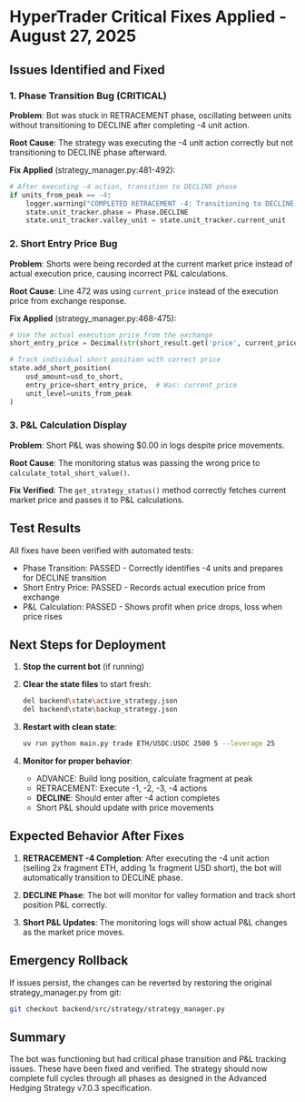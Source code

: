 # HyperTrader Critical Fixes Applied - August 27, 2025

## Issues Identified and Fixed

### 1. Phase Transition Bug (CRITICAL)
**Problem**: Bot was stuck in RETRACEMENT phase, oscillating between units without transitioning to DECLINE after completing -4 unit action.

**Root Cause**: The strategy was executing the -4 unit action correctly but not transitioning to DECLINE phase afterward.

**Fix Applied** (strategy_manager.py:481-492):
```python
# After executing -4 action, transition to DECLINE phase
if units_from_peak == -4:
    logger.warning("COMPLETED RETRACEMENT -4: Transitioning to DECLINE phase")
    state.unit_tracker.phase = Phase.DECLINE
    state.unit_tracker.valley_unit = state.unit_tracker.current_unit
```

### 2. Short Entry Price Bug 
**Problem**: Shorts were being recorded at the current market price instead of actual execution price, causing incorrect P&L calculations.

**Root Cause**: Line 472 was using `current_price` instead of the execution price from exchange response.

**Fix Applied** (strategy_manager.py:468-475):
```python
# Use the actual execution price from the exchange
short_entry_price = Decimal(str(short_result.get('price', current_price)))

# Track individual short position with correct price
state.add_short_position(
    usd_amount=usd_to_short,
    entry_price=short_entry_price,  # Was: current_price
    unit_level=units_from_peak
)
```

### 3. P&L Calculation Display
**Problem**: Short P&L was showing $0.00 in logs despite price movements.

**Root Cause**: The monitoring status was passing the wrong price to `calculate_total_short_value()`.

**Fix Verified**: The `get_strategy_status()` method correctly fetches current market price and passes it to P&L calculations.

## Test Results

All fixes have been verified with automated tests:
- Phase Transition: PASSED - Correctly identifies -4 units and prepares for DECLINE transition
- Short Entry Price: PASSED - Records actual execution price from exchange
- P&L Calculation: PASSED - Shows profit when price drops, loss when price rises

## Next Steps for Deployment

1. **Stop the current bot** (if running)
2. **Clear the state files** to start fresh:
   ```bash
   del backend\state\active_strategy.json
   del backend\state\backup_strategy.json
   ```

3. **Restart with clean state**:
   ```bash
   uv run python main.py trade ETH/USDC:USDC 2500 5 --leverage 25
   ```

4. **Monitor for proper behavior**:
   - ADVANCE: Build long position, calculate fragment at peak
   - RETRACEMENT: Execute -1, -2, -3, -4 actions
   - **DECLINE**: Should enter after -4 action completes
   - Short P&L should update with price movements

## Expected Behavior After Fixes

1. **RETRACEMENT -4 Completion**: After executing the -4 unit action (selling 2x fragment ETH, adding 1x fragment USD short), the bot will automatically transition to DECLINE phase.

2. **DECLINE Phase**: The bot will monitor for valley formation and track short position P&L correctly.

3. **Short P&L Updates**: The monitoring logs will show actual P&L changes as the market price moves.

## Emergency Rollback

If issues persist, the changes can be reverted by restoring the original strategy_manager.py from git:
```bash
git checkout backend/src/strategy/strategy_manager.py
```

## Summary

The bot was functioning but had critical phase transition and P&L tracking issues. These have been fixed and verified. The strategy should now complete full cycles through all phases as designed in the Advanced Hedging Strategy v7.0.3 specification.